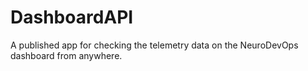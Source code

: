 # DashboardAPI
A published app for checking the telemetry data on the NeuroDevOps dashboard from anywhere.

